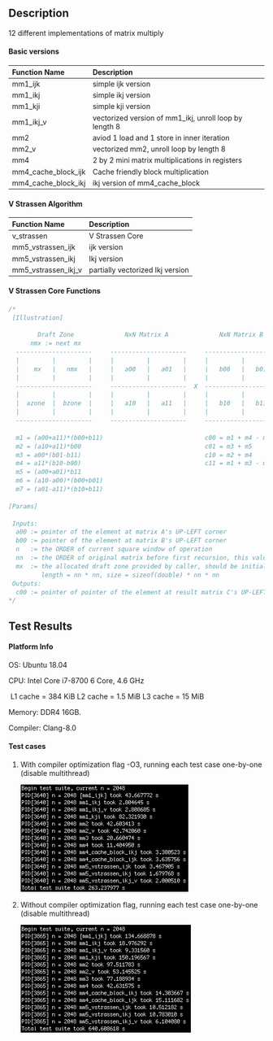 ## Description

12 different implementations of matrix multiply

#### Basic versions

| Function Name       | Description                                            |
| :------------------ | :----------------------------------------------------- |
| mm1_ijk             | simple ijk version                                     |
| mm1_ikj             | simple ikj version                                     |
| mm1_kji             | simple kji version                                     |
| mm1_ikj_v           | vectorized version of mm1_ikj, unroll loop by length 8 |
| mm2                 | aviod 1 load and 1 store in inner iteration            |
| mm2_v               | vectorized mm2, unroll loop by length 8                |
| mm4                 | 2 by 2 mini matrix multiplications in registers        |
| mm4_cache_block_ijk | Cache friendly block multiplication                    |
| mm4_cache_block_ikj | ikj version of mm4_cache_block                         |

#### V Strassen Algorithm

| Function Name       | Description                      |
| :------------------ | :------------------------------- |
| v_strassen          | V Strassen Core                  |
| mm5_vstrassen_ijk   | ijk version                      |
| mm5_vstrassen_ikj   | Ikj version                      |
| mm5_vstrassen_ikj_v | partially vectorized Ikj version |

#### V Strassen Core Functions

```c
/*
 [Illustration]

        Draft Zone              NxN Matrix A              NxN Matrix B              NxN Matrix C
      nmx := next mx
  ---------------------     ---------------------     ---------------------     ---------------------
  |         |         |     |         |         |     |         |         |     |         |         |
  |    mx   |   nmx   |     |   a00   |   a01   |     |   b00   |   b01   |     |   c00   |   c01   |
  |         |         |     |         |         |     |         |         |     |         |         |
  ---------------------     ---------------------  X  ---------------------  =  ---------------------
  |         |         |     |         |         |     |         |         |     |         |         |
  |  azone  |  bzone  |     |   a10   |   a11   |     |   b10   |   b11   |     |   c10   |   c11   |
  |         |         |     |         |         |     |         |         |     |         |         |
  ---------------------     ---------------------     ---------------------     ---------------------

  m1 = (a00+a11)*(b00+b11)                            c00 = m1 + m4 - m5 + m7
  m2 = (a10+a11)*b00                                  c01 = m3 + m5
  m3 = a00*(b01-b11)                                  c10 = m2 + m4
  m4 = a11*(b10-b00)                                  c11 = m1 + m3 - m2 + m6
  m5 = (a00+a01)*b11
  m6 = (a10-a00)*(b00+b01)
  m7 = (a01-a11)*(b10+b11)

[Params]

 Inputs:
  a00 := pointer of the element at matrix A's UP-LEFT corner
  b00 := pointer of the element at matrix B's UP-LEFT corner
  n   := the ORDER of current square window of operation
  nn  := the ORDER of original matrix before first recursion, this value shouldn't be changed during recursion
  mx  := the allocated draft zone provided by caller, should be initialized to 0 before first recursion
         length = nn * nn, size = sizeof(double) * nn * nn
 Outputs:
  c00 := pointer of pointer of the element at result matrix C's UP-LEFT corner
*/
```



## Test Results

#### Platform Info

OS: 			Ubuntu 18.04

CPU: 		Intel Core i7-8700 		6 Core, 4.6 GHz

​			L1 cache = 384 KiB		L2 cache = 1.5 MiB		L3 cache = 15 MiB

Memory:	DDR4 16GB.

Compiler: 	Clang-8.0

#### Test cases

1. With compiler optimization flag -O3, running each test case one-by-one (disable multithread)

   ![test_suite_2048_O3](benchmark/screenshots/test_suite_2048_O3.png)

2. Without compiler optimization flag, running each test case one-by-one (disable multithread)

   ![test_suite_2048_O0.png](benchmark/screenshots/test_suite_2048_O0.png)